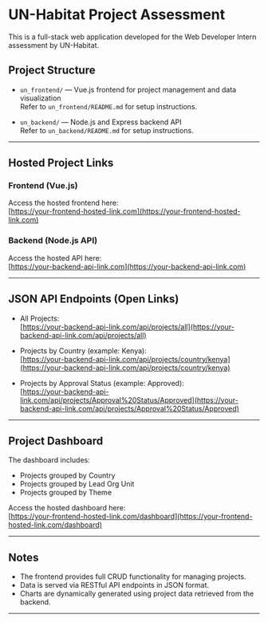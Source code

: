 # UN-Habitat Project Assessment

This is a full-stack web application developed for the Web Developer Intern assessment by UN-Habitat.

## Project Structure

- `un_frontend/` — Vue.js frontend for project management and data visualization  
  Refer to `un_frontend/README.md` for setup instructions.

- `un_backend/` — Node.js and Express backend API  
  Refer to `un_backend/README.md` for setup instructions.

---

## Hosted Project Links

### Frontend (Vue.js)
Access the hosted frontend here:  
[https://your-frontend-hosted-link.com](https://your-frontend-hosted-link.com)

### Backend (Node.js API)
Access the hosted API here:  
[https://your-backend-api-link.com](https://your-backend-api-link.com)

---

## JSON API Endpoints (Open Links)

- All Projects:  
  [https://your-backend-api-link.com/api/projects/all](https://your-backend-api-link.com/api/projects/all)

- Projects by Country (example: Kenya):  
  [https://your-backend-api-link.com/api/projects/country/kenya](https://your-backend-api-link.com/api/projects/country/kenya)

- Projects by Approval Status (example: Approved):  
  [https://your-backend-api-link.com/api/projects/Approval%20Status/Approved](https://your-backend-api-link.com/api/projects/Approval%20Status/Approved)

---

## Project Dashboard

The dashboard includes:
- Projects grouped by Country
- Projects grouped by Lead Org Unit
- Projects grouped by Theme

Access the hosted dashboard here:  
[https://your-frontend-hosted-link.com/dashboard](https://your-frontend-hosted-link.com/dashboard)

---

## Notes

- The frontend provides full CRUD functionality for managing projects.
- Data is served via RESTful API endpoints in JSON format.
- Charts are dynamically generated using project data retrieved from the backend.

---

